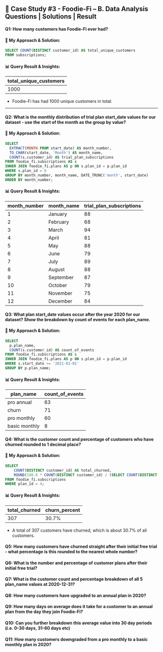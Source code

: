 ## 🥑 Case Study #3 - Foodie-Fi – B. Data Analysis Questions | Solutions | Result

#### Q1: How many customers has Foodie-Fi ever had?
#### 🧠 My Approach & Solution:
````sql
SELECT COUNT(DISTINCT customer_id) AS total_unique_customers
FROM subscriptions;
  ````

#### 📊 Query Result & Insights:
| total_unique_customers |
| ---------------------- |
| 1000                   |

- Foodie-Fi has had 1000 unique customers in total.
---

#### Q2: What is the monthly distribution of trial plan start_date values for our dataset - use the start of the month as the group by value?
#### 🧠 My Approach & Solution:
````sql
SELECT
  EXTRACT(MONTH FROM start_date) AS month_number,
  TO_CHAR(start_date, 'Month') AS month_name,
  COUNT(s.customer_id) AS trial_plan_subscriptions
FROM foodie_fi.subscriptions AS s
INNER JOIN foodie_fi.plans AS p ON s.plan_id = p.plan_id
WHERE s.plan_id = 0
GROUP BY month_number, month_name, DATE_TRUNC('month', start_date)
ORDER BY month_number;
  ````

#### 📊 Query Result & Insights:
| month_number | month_name | trial_plan_subscriptions |
| ------------ | ---------- | ------------------------ |
| 1            | January    | 88                       |
| 2            | February   | 68                       |
| 3            | March      | 94                       |
| 4            | April      | 81                       |
| 5            | May        | 88                       |
| 6            | June       | 79                       |
| 7            | July       | 89                       |
| 8            | August     | 88                       |
| 9            | September  | 87                       |
| 10           | October    | 79                       |
| 11           | November   | 75                       |
| 12           | December   | 84                       |

#### Q3: What plan start_date values occur after the year 2020 for our dataset? Show the breakdown by count of events for each plan_name.
#### 🧠 My Approach & Solution:
````sql
SELECT 
  p.plan_name,
  COUNT(s.customer_id) AS count_of_events
FROM foodie_fi.subscriptions AS s
INNER JOIN foodie_fi.plans AS p ON s.plan_id = p.plan_id
WHERE s.start_date >= '2021-01-01'
GROUP BY p.plan_name;
  ````

#### 📊 Query Result & Insights:
| plan_name     | count_of_events |
| ------------- | --------------- |
| pro annual    | 63              |
| churn         | 71              |
| pro monthly   | 60              |
| basic monthly | 8               |

#### Q4: What is the customer count and percentage of customers who have churned rounded to 1 decimal place?
#### 🧠 My Approach & Solution:
````sql
SELECT
    COUNT(DISTINCT customer_id) AS total_churned,
    ROUND(100.0 * COUNT(DISTINCT customer_id) / (SELECT COUNT(DISTINCT customer_id) FROM foodie_fi.subscriptions), 1) || '%' AS churn_percent
FROM foodie_fi.subscriptions
WHERE plan_id = 4;
  ````

#### 📊 Query Result & Insights:
| total_churned | churn_percent |
| ------------- | ------------- |
| 307           | 30.7%         |

- A total of 307 customers have churned, which is about 30.7% of all customers.

#### Q5: How many customers have churned straight after their initial free trial - what percentage is this rounded to the nearest whole number?
#### Q6: What is the number and percentage of customer plans after their initial free trial?
#### Q7: What is the customer count and percentage breakdown of all 5 plan_name values at 2020-12-31?
#### Q8: How many customers have upgraded to an annual plan in 2020?
#### Q9: How many days on average does it take for a customer to an annual plan from the day they join Foodie-Fi?
#### Q10: Can you further breakdown this average value into 30 day periods (i.e. 0-30 days, 31-60 days etc)
#### Q11: How many customers downgraded from a pro monthly to a basic monthly plan in 2020?


